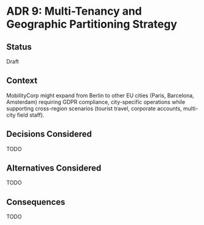 # ADR 9: Multi-Tenancy and Geographic Partitioning Strategy

## Status

Draft

## Context

MobilityCorp might expand from Berlin to other EU cities (Paris, Barcelona, Amsterdam) requiring GDPR compliance, city-specific operations while supporting cross-region scenarios (tourist travel, corporate accounts, multi-city field staff).

## Decisions Considered

TODO

## Alternatives Considered

TODO

## Consequences

TODO
